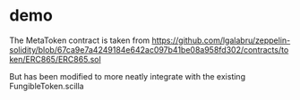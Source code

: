 # demo


The MetaToken contract is taken from
https://github.com/lgalabru/zeppelin-solidity/blob/67ca9e7a4249184e642ac097b41be08a958fd302/contracts/token/ERC865/ERC865.sol

But has been modified to more neatly integrate with the existing FungibleToken.scilla
